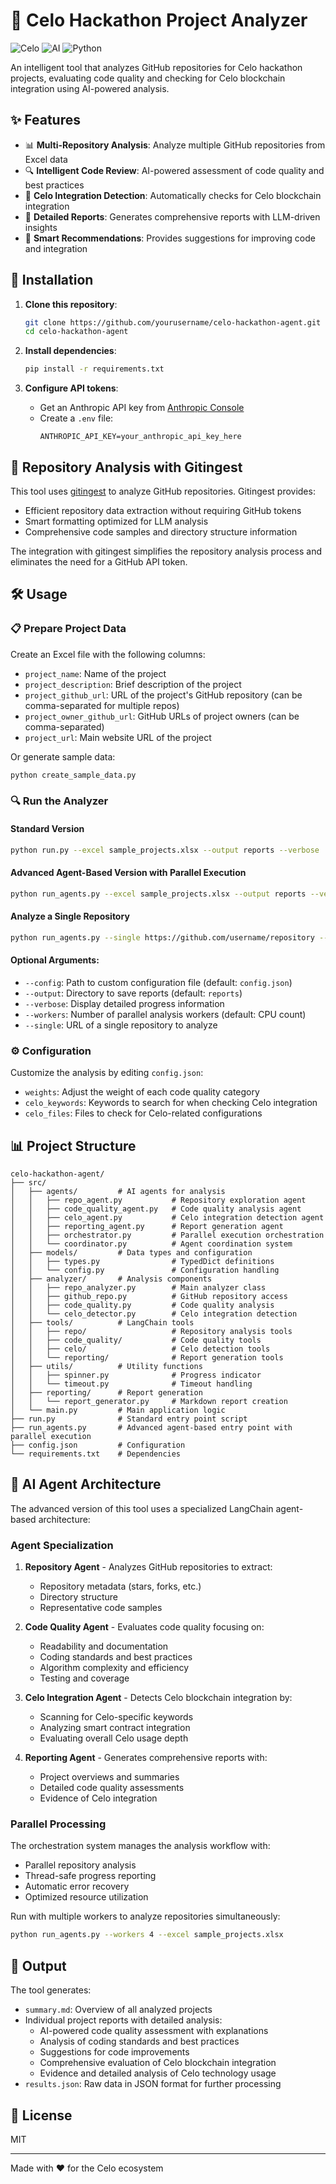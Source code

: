 # 🌱 Celo Hackathon Project Analyzer

![Celo](https://img.shields.io/badge/Celo-Blockchain-brightgreen)
![AI](https://img.shields.io/badge/AI-Powered-blue)
![Python](https://img.shields.io/badge/Python-3.10+-yellow)

An intelligent tool that analyzes GitHub repositories for Celo hackathon projects, evaluating code quality and checking for Celo blockchain integration using AI-powered analysis.

## ✨ Features

- 📊 **Multi-Repository Analysis**: Analyze multiple GitHub repositories from Excel data
- 🔍 **Intelligent Code Review**: AI-powered assessment of code quality and best practices
- 🔗 **Celo Integration Detection**: Automatically checks for Celo blockchain integration
- 📝 **Detailed Reports**: Generates comprehensive reports with LLM-driven insights
- 🧠 **Smart Recommendations**: Provides suggestions for improving code and integration

## 🚀 Installation

1. **Clone this repository**:
   ```bash
   git clone https://github.com/yourusername/celo-hackathon-agent.git
   cd celo-hackathon-agent
   ```

2. **Install dependencies**:
   ```bash
   pip install -r requirements.txt
   ```

3. **Configure API tokens**:
   - Get an Anthropic API key from [Anthropic Console](https://console.anthropic.com/)
   - Create a `.env` file:
     ```
     ANTHROPIC_API_KEY=your_anthropic_api_key_here
     ```

## 🔄 Repository Analysis with Gitingest

This tool uses [gitingest](https://gitingest.com/) to analyze GitHub repositories. Gitingest provides:

- Efficient repository data extraction without requiring GitHub tokens
- Smart formatting optimized for LLM analysis
- Comprehensive code samples and directory structure information

The integration with gitingest simplifies the repository analysis process and eliminates the need for a GitHub API token.

## 🛠️ Usage

### 📋 Prepare Project Data

Create an Excel file with the following columns:
- `project_name`: Name of the project
- `project_description`: Brief description of the project
- `project_github_url`: URL of the project's GitHub repository (can be comma-separated for multiple repos)
- `project_owner_github_url`: GitHub URLs of project owners (can be comma-separated)
- `project_url`: Main website URL of the project

Or generate sample data:
```bash
python create_sample_data.py
```

### 🔍 Run the Analyzer

#### Standard Version
```bash
python run.py --excel sample_projects.xlsx --output reports --verbose
```

#### Advanced Agent-Based Version with Parallel Execution
```bash
python run_agents.py --excel sample_projects.xlsx --output reports --verbose --workers 4
```

#### Analyze a Single Repository
```bash
python run_agents.py --single https://github.com/username/repository --output reports
```

#### Optional Arguments:
- `--config`: Path to custom configuration file (default: `config.json`)
- `--output`: Directory to save reports (default: `reports`)
- `--verbose`: Display detailed progress information
- `--workers`: Number of parallel analysis workers (default: CPU count)
- `--single`: URL of a single repository to analyze

### ⚙️ Configuration

Customize the analysis by editing `config.json`:
- `weights`: Adjust the weight of each code quality category
- `celo_keywords`: Keywords to search for when checking Celo integration
- `celo_files`: Files to check for Celo-related configurations

## 📊 Project Structure

```
celo-hackathon-agent/
├── src/
│   ├── agents/         # AI agents for analysis
│   │   ├── repo_agent.py           # Repository exploration agent
│   │   ├── code_quality_agent.py   # Code quality analysis agent
│   │   ├── celo_agent.py           # Celo integration detection agent
│   │   ├── reporting_agent.py      # Report generation agent
│   │   ├── orchestrator.py         # Parallel execution orchestration
│   │   └── coordinator.py          # Agent coordination system
│   ├── models/         # Data types and configuration
│   │   ├── types.py                # TypedDict definitions
│   │   └── config.py               # Configuration handling
│   ├── analyzer/       # Analysis components
│   │   ├── repo_analyzer.py        # Main analyzer class
│   │   ├── github_repo.py          # GitHub repository access
│   │   ├── code_quality.py         # Code quality analysis
│   │   └── celo_detector.py        # Celo integration detection
│   ├── tools/          # LangChain tools
│   │   ├── repo/                   # Repository analysis tools
│   │   ├── code_quality/           # Code quality tools
│   │   ├── celo/                   # Celo detection tools
│   │   └── reporting/              # Report generation tools
│   ├── utils/          # Utility functions
│   │   ├── spinner.py              # Progress indicator
│   │   └── timeout.py              # Timeout handling
│   ├── reporting/      # Report generation
│   │   └── report_generator.py     # Markdown report creation
│   └── main.py         # Main application logic
├── run.py              # Standard entry point script
├── run_agents.py       # Advanced agent-based entry point with parallel execution
├── config.json         # Configuration
└── requirements.txt    # Dependencies
```

## 🤖 AI Agent Architecture

The advanced version of this tool uses a specialized LangChain agent-based architecture:

### Agent Specialization

1. **Repository Agent** - Analyzes GitHub repositories to extract:
   - Repository metadata (stars, forks, etc.)
   - Directory structure
   - Representative code samples

2. **Code Quality Agent** - Evaluates code quality focusing on:
   - Readability and documentation
   - Coding standards and best practices
   - Algorithm complexity and efficiency
   - Testing and coverage

3. **Celo Integration Agent** - Detects Celo blockchain integration by:
   - Scanning for Celo-specific keywords
   - Analyzing smart contract integration
   - Evaluating overall Celo usage depth

4. **Reporting Agent** - Generates comprehensive reports with:
   - Project overviews and summaries
   - Detailed code quality assessments
   - Evidence of Celo integration

### Parallel Processing

The orchestration system manages the analysis workflow with:
- Parallel repository analysis
- Thread-safe progress reporting
- Automatic error recovery
- Optimized resource utilization

Run with multiple workers to analyze repositories simultaneously:
```bash
python run_agents.py --workers 4 --excel sample_projects.xlsx
```

## 📝 Output

The tool generates:
- `summary.md`: Overview of all analyzed projects
- Individual project reports with detailed analysis:
  - AI-powered code quality assessment with explanations
  - Analysis of coding standards and best practices
  - Suggestions for code improvements
  - Comprehensive evaluation of Celo blockchain integration
  - Evidence and detailed analysis of Celo technology usage
- `results.json`: Raw data in JSON format for further processing

## 📄 License

MIT

---

Made with ❤️ for the Celo ecosystem